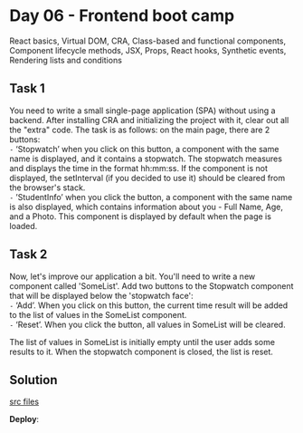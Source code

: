# Day 06 - Frontend boot camp

React basics, Virtual DOM, CRA, Class-based and functional components, Component lifecycle methods, JSX, Props, React hooks, Synthetic events, Rendering lists and conditions

## **Task 1**

You need to write a small single-page application (SPA) without using a backend. After installing CRA and initializing the project with it, clear out all the "extra" code. The task is as follows: on the main page, there are 2 buttons: \
 `-` ‘Stopwatch’ when you click on this button, a component with the same name is displayed, and it contains a stopwatch. The stopwatch measures and displays the time in the format hh:mm:ss. If the component is not displayed, the setInterval (if you decided to use it) should be cleared from the browser's stack. \
 `-` ’StudentInfo’ when you click the button, a component with the same name is also displayed, which contains information about you - Full Name, Age, and a Photo. This component is displayed by default when the page is loaded.

## **Task 2**

Now, let's improve our application a bit. You'll need to write a new component called 'SomeList'. Add two buttons to the Stopwatch component that will be displayed below the 'stopwatch face': \
 `-` ‘Add’. When you click on this button, the current time result will be added to the list of values in the SomeList component. \
 `-` ‘Reset’. When you click the button, all values in SomeList will be cleared.

The list of values in SomeList is initially empty until the user adds some results to it. When the stopwatch component is closed, the list is reset.

## Solution

[src files](src/)

**Deploy**:
